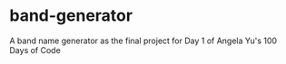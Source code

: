 # band-generator
A band name generator as the final project for Day 1 of Angela Yu's 100 Days of Code
